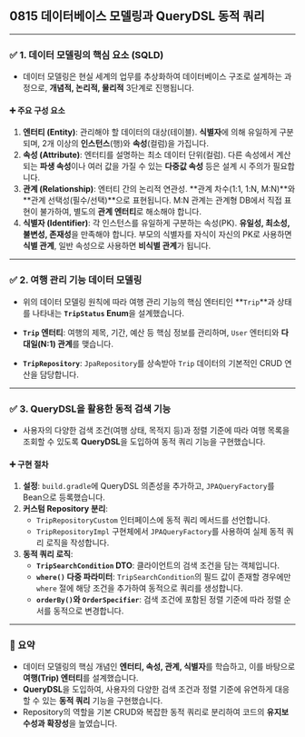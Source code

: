 ## 0815 데이터베이스 모델링과 QueryDSL 동적 쿼리

---

### ✅ 1. 데이터 모델링의 핵심 요소 (SQLD)

*   데이터 모델링은 현실 세계의 업무를 추상화하여 데이터베이스 구조로 설계하는 과정으로, **개념적, 논리적, 물리적** 3단계로 진행됩니다.

#### ➕ 주요 구성 요소

1.  **엔터티 (Entity)**: 관리해야 할 데이터의 대상(테이블). **식별자**에 의해 유일하게 구분되며, 2개 이상의 **인스턴스**(행)와 **속성**(컬럼)을 가집니다.
2.  **속성 (Attribute)**: 엔터티를 설명하는 최소 데이터 단위(컬럼). 다른 속성에서 계산되는 **파생 속성**이나 여러 값을 가질 수 있는 **다중값 속성** 등은 설계 시 주의가 필요합니다.
3.  **관계 (Relationship)**: 엔터티 간의 논리적 연관성. **관계 차수(1:1, 1:N, M:N)**와 **관계 선택성(필수/선택)**으로 표현됩니다. M:N 관계는 관계형 DB에서 직접 표현이 불가하여, 별도의 **관계 엔터티**로 해소해야 합니다.
4.  **식별자 (Identifier)**: 각 인스턴스를 유일하게 구분하는 속성(PK). **유일성, 최소성, 불변성, 존재성**을 만족해야 합니다. 부모의 식별자를 자식이 자신의 PK로 사용하면 **식별 관계**, 일반 속성으로 사용하면 **비식별 관계**가 됩니다.

---

### ✅ 2. 여행 관리 기능 데이터 모델링

*   위의 데이터 모델링 원칙에 따라 여행 관리 기능의 핵심 엔터티인 **`Trip`**과 상태를 나타내는 **`TripStatus` Enum**을 설계했습니다.

*   **`Trip` 엔터티**: 여행의 제목, 기간, 예산 등 핵심 정보를 관리하며, `User` 엔터티와 **다대일(N:1) 관계**를 맺습니다.
*   **`TripRepository`**: `JpaRepository`를 상속받아 `Trip` 데이터의 기본적인 CRUD 연산을 담당합니다.

---

### ✅ 3. QueryDSL을 활용한 동적 검색 기능

*   사용자의 다양한 검색 조건(여행 상태, 목적지 등)과 정렬 기준에 따라 여행 목록을 조회할 수 있도록 **QueryDSL**을 도입하여 동적 쿼리 기능을 구현했습니다.

#### ➕ 구현 절차

1.  **설정**: `build.gradle`에 QueryDSL 의존성을 추가하고, `JPAQueryFactory`를 Bean으로 등록했습니다.
2.  **커스텀 Repository 분리**:
    *   `TripRepositoryCustom` 인터페이스에 동적 쿼리 메서드를 선언합니다.
    *   `TripRepositoryImpl` 구현체에서 `JPAQueryFactory`를 사용하여 실제 동적 쿼리 로직을 작성합니다.
3.  **동적 쿼리 로직**:
    *   **`TripSearchCondition` DTO**: 클라이언트의 검색 조건을 담는 객체입니다.
    *   **`where()` 다중 파라미터**: `TripSearchCondition`의 필드 값이 존재할 경우에만 `where` 절에 해당 조건을 추가하여 동적으로 쿼리를 생성합니다.
    *   **`orderBy()`와 `OrderSpecifier`**: 검색 조건에 포함된 정렬 기준에 따라 정렬 순서를 동적으로 변경합니다.

---

### 📌 요약

*   데이터 모델링의 핵심 개념인 **엔터티, 속성, 관계, 식별자**를 학습하고, 이를 바탕으로 **여행(Trip) 엔터티**를 설계했습니다.
*   **QueryDSL**을 도입하여, 사용자의 다양한 검색 조건과 정렬 기준에 유연하게 대응할 수 있는 **동적 쿼리** 기능을 구현했습니다.
*   Repository의 역할을 기본 CRUD와 복잡한 동적 쿼리로 분리하여 코드의 **유지보수성과 확장성**을 높였습니다.